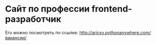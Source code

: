 # Сайт по профессии frontend-разработчик


Его можно посмотреть по ссылке: http://aricsy.pythonanywhere.com/вакансии/
